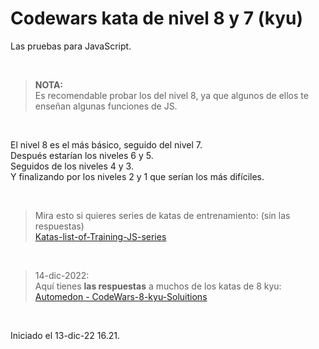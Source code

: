 # Codewars kata de nivel 8 y 7 (kyu)

Las pruebas para JavaScript.

<br>

> **NOTA:** <br>
> Es recomendable probar los del nivel 8, ya que algunos de ellos te enseñan algunas funciones de JS. <br>

<br>

El nivel 8 es el más básico, seguido del nivel 7.<br>
Después estarían los niveles 6 y 5.<br>
Seguidos de los niveles 4 y 3.<br>
Y finalizando por los niveles 2 y 1 que serían los más difíciles.<br>

<br>

> Mira esto si quieres series de katas de entrenamiento: (sin las respuestas) <br>
> [Katas-list-of-Training-JS-series](https://github.com/myjinxin2015/Katas-list-of-Training-JS-series) <br>


<br>

> 14-dic-2022: <br>
> Aquí tienes **las respuestas** a muchos de los katas de 8 kyu: <br>
> [Automedon - CodeWars-8-kyu-Soluitions](https://github.com/Automedon/CodeWars-8-kyu-Soluitions) <br>


<br>

Iniciado el 13-dic-22 16.21.


